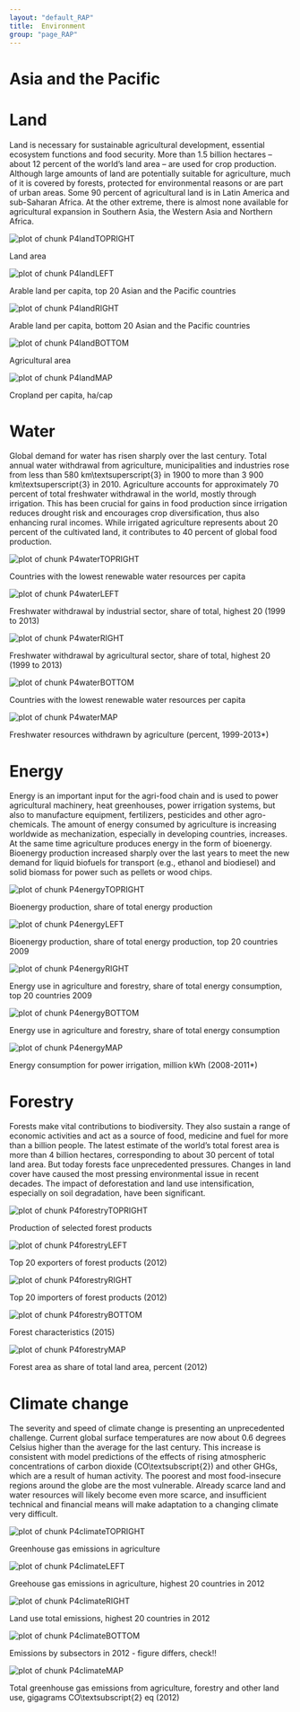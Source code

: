 ```yaml
---
layout: "default_RAP"
title:  Environment
group: "page_RAP"
---
```


#  Asia and the Pacific


<!-- %
% PPPPPPPPPPPPPPPPP                                               tttt             444444444
% P::::::::::::::::P                                           ttt:::t            4::::::::4
% P::::::PPPPPP:::::P                                          t:::::t           4:::::::::4
% PP:::::P     P:::::P                                         t:::::t          4::::44::::4
%   P::::P     P:::::Paaaaaaaaaaaaa  rrrrr   rrrrrrrrr   ttttttt:::::ttttttt   4::::4 4::::4
%   P::::P     P:::::Pa::::::::::::a r::::rrr:::::::::r  t:::::::::::::::::t  4::::4  4::::4
%   P::::PPPPPP:::::P aaaaaaaaa:::::ar:::::::::::::::::r t:::::::::::::::::t 4::::4   4::::4
%   P:::::::::::::PP           a::::arr::::::rrrrr::::::rtttttt:::::::tttttt4::::444444::::444
%   P::::PPPPPPPPP      aaaaaaa:::::a r:::::r     r:::::r      t:::::t      4::::::::::::::::4
%   P::::P            aa::::::::::::a r:::::r     rrrrrrr      t:::::t      4444444444:::::444
%   P::::P           a::::aaaa::::::a r:::::r                  t:::::t                4::::4
%   P::::P          a::::a    a:::::a r:::::r                  t:::::t    tttttt      4::::4
% PP::::::PP        a::::a    a:::::a r:::::r                  t::::::tttt:::::t      4::::4
% P::::::::P        a:::::aaaa::::::a r:::::r                  tt::::::::::::::t    44::::::44
% P::::::::P         a::::::::::aa:::ar:::::r                    tt:::::::::::tt    4::::::::4
% PPPPPPPPPP          aaaaaaaaaa  aaaarrrrrrr                      ttttttttttt      4444444444
%
%


%%%%%%%%%%%%%%%%%%%%%%%%%%%%%%%%%%%%%%%%%%%%%%%%%%
%% PART4 - Sustainability dimensions
%%%%%%%%%%%%%%%%%%%%%%%%%%%%%%%%%%%%%%%%%%%%%%%%%% -->










<!-- %
%   _                       _
%  | |     __ _  _ __    __| |
%  | |    / _` || '_ \  / _` |
%  | |___| (_| || | | || (_| |
%  |_____|\__,_||_| |_| \__,_|
%
% -->



<h1> Land </h1> 
<p>Land is necessary for sustainable agricultural development, essential ecosystem functions and food security. More than 1.5 billion hectares – about 12 percent of the world’s land area – are used for crop production. Although large amounts of land are potentially suitable for agriculture, much of it is covered by forests, protected for environmental reasons or are part of urban areas. Some 90 percent of agricultural land is in Latin America and sub-Saharan Africa. At the other extreme, there is almost none available for agricultural expansion in Southern Asia, the Western Asia and Northern Africa.</p> 




![plot of chunk P4landTOPRIGHT](figure/P4landTOPRIGHT-1.png) </br> <p class='caption'>Land area</p>


![plot of chunk P4landLEFT](figure/P4landLEFT-1.png) </br> <p class='caption'>Arable land per capita, top 20 Asian and the Pacific countries</p>

![plot of chunk P4landRIGHT](figure/P4landRIGHT-1.png) </br> <p class='caption'>Arable land per capita, bottom 20 Asian and the Pacific countries</p>


![plot of chunk P4landBOTTOM](figure/P4landBOTTOM-1.png) </br> <p class='caption'>Agricultural area</p>


![plot of chunk P4landMAP](figure/P4landMAP-1.png) </br> <p class='caption'>Cropland per capita, ha/cap</p>




<!-- %
%  __        __          _
%  \ \      / /   __ _  | |_    ___   _ __
%   \ \ /\ / /   / _` | | __|  / _ \ | '__|
%    \ V  V /   | (_| | | |_  |  __/ | |
%     \_/\_/     \__,_|  \__|  \___| |_|
% -->




<h1> Water </h1> 
<p>Global demand for water has risen sharply over the last century. Total annual water withdrawal from agriculture, municipalities and industries rose from less than 580 km\textsuperscript{3} in 1900 to more than 3 900 km\textsuperscript{3} in 2010. Agriculture accounts for approximately 70 percent of total freshwater withdrawal in the world, mostly through irrigation. This has been crucial for gains in food production since irrigation reduces drought risk and encourages crop diversification, thus also enhancing rural incomes. While irrigated agriculture represents about 20 percent of the cultivated land, it contributes to 40 percent of global food production.</p> 






![plot of chunk P4waterTOPRIGHT](figure/P4waterTOPRIGHT-1.png) </br> <p class='caption'>Countries with the lowest renewable water resources per capita</p>


![plot of chunk P4waterLEFT](figure/P4waterLEFT-1.png) </br> <p class='caption'>Freshwater withdrawal by industrial sector, share of total, highest 20 (1999 to 2013)</p>

![plot of chunk P4waterRIGHT](figure/P4waterRIGHT-1.png) </br> <p class='caption'>Freshwater withdrawal by agricultural sector, share of total, highest 20 (1999 to 2013)</p>


![plot of chunk P4waterBOTTOM](figure/P4waterBOTTOM-1.png) </br> <p class='caption'>Countries with the lowest renewable water resources per capita</p>


![plot of chunk P4waterMAP](figure/P4waterMAP-1.png) </br> <p class='caption'>Freshwater resources withdrawn by agriculture (percent, 1999-2013*)</p>





<!-- %   _____
%  | ____|  _ __     ___   _ __    __ _   _   _
%  |  _|   | '_ \   / _ \ | '__|  / _` | | | | |
%  | |___  | | | | |  __/ | |    | (_| | | |_| |
%  |_____| |_| |_|  \___| |_|     \__, |  \__, |
%                                 |___/   |___/ -->



<h1> Energy </h1> 
<p>Energy is an important input for the agri-food chain and is used to power agricultural machinery, heat greenhouses, power irrigation systems, but also to manufacture equipment, fertilizers, pesticides and other agro-chemicals. The amount of energy consumed by agriculture is increasing worldwide as mechanization, especially in developing countries, increases. At the same time agriculture produces energy in the form of bioenergy. Bioenergy production increased sharply over the last years to meet the new demand for liquid biofuels for transport (e.g., ethanol and biodiesel) and solid biomass for power such as pellets or wood chips.</p> 






![plot of chunk P4energyTOPRIGHT](figure/P4energyTOPRIGHT-1.png) </br> <p class='caption'>Bioenergy production, share of total energy production</p>


![plot of chunk P4energyLEFT](figure/P4energyLEFT-1.png) </br> <p class='caption'>Bioenergy production, share of total energy production, top 20 countries 2009</p>

![plot of chunk P4energyRIGHT](figure/P4energyRIGHT-1.png) </br> <p class='caption'>Energy use in agriculture and forestry, share of total energy consumption, top 20 countries 2009</p>


![plot of chunk P4energyBOTTOM](figure/P4energyBOTTOM-1.png) </br> <p class='caption'>Energy use in agriculture and forestry, share of total energy consumption</p>


![plot of chunk P4energyMAP](figure/P4energyMAP-1.png) </br> <p class='caption'>Energy consumption for power irrigation, million kWh (2008-2011*)</p>





<!-- %   _____                               _
%  |  ___|   ___    _ __    ___   ___  | |_   _ __   _   _
%  | |_     / _ \  | '__|  / _ \ / __| | __| | '__| | | | |
%  |  _|   | (_) | | |    |  __/ \__ \ | |_  | |    | |_| |
%  |_|      \___/  |_|     \___| |___/  \__| |_|     \__, |
%                                                    |___/ -->





<h1> Forestry </h1> 
<p>Forests make vital contributions to biodiversity. They also sustain a range of economic activities and act as a source of food, medicine and fuel for more than a billion people. The latest estimate of the world’s total forest area is more than 4 billion hectares, corresponding to about 30 percent of total land area. But today forests face unprecedented pressures. Changes in land cover have caused the most pressing environmental issue in recent decades. The impact of deforestation and land use intensification, especially on soil degradation, have been significant.</p> 




![plot of chunk P4forestryTOPRIGHT](figure/P4forestryTOPRIGHT-1.png) </br> <p class='caption'>Production of selected forest products</p>


![plot of chunk P4forestryLEFT](figure/P4forestryLEFT-1.png) </br> <p class='caption'>Top 20 exporters of forest products (2012)</p>

![plot of chunk P4forestryRIGHT](figure/P4forestryRIGHT-1.png) </br> <p class='caption'>Top 20 importers of forest products (2012)</p>


![plot of chunk P4forestryBOTTOM](figure/P4forestryBOTTOM-1.png) </br> <p class='caption'>Forest characteristics (2015)</p>


![plot of chunk P4forestryMAP](figure/P4forestryMAP-1.png) </br> <p class='caption'>Forest area as share of total land area, percent (2012)</p>





<!-- %    ____   _   _                       _                     _
%   / ___| | | (_)  _ __ ___     __ _  | |_    ___      ___  | |__     __ _   _ __     __ _    ___
%  | |     | | | | | '_ ` _ \   / _` | | __|  / _ \    / __| | '_ \   / _` | | '_ \   / _` |  / _ \
%  | |___  | | | | | | | | | | | (_| | | |_  |  __/   | (__  | | | | | (_| | | | | | | (_| | |  __/
%   \____| |_| |_| |_| |_| |_|  \__,_|  \__|  \___|    \___| |_| |_|  \__,_| |_| |_|  \__, |  \___|
%                                                                                     |___/ -->


<h1> Climate change </h1> 
<p>The severity and speed of climate change is presenting an unprecedented challenge. Current global surface temperatures are now about 0.6 degrees Celsius higher than the average for the last century. This increase is consistent with model predictions of the effects of rising atmospheric concentrations of carbon dioxide (CO\textsubscript{2}) and other GHGs, which are a result of human activity. The poorest and most food-insecure regions around the globe are the most vulnerable. Already scarce land and water resources will likely become even more scarce, and insufficient technical and financial means will make adaptation to a changing climate very difficult.</p> 




![plot of chunk P4climateTOPRIGHT](figure/P4climateTOPRIGHT-1.png) </br> <p class='caption'>Greenhouse gas emissions in agriculture</p>


![plot of chunk P4climateLEFT](figure/P4climateLEFT-1.png) </br> <p class='caption'>Greehouse gas emissions in agriculture, highest 20 countries in 2012</p>

![plot of chunk P4climateRIGHT](figure/P4climateRIGHT-1.png) </br> <p class='caption'>Land use total emissions, highest 20 countries in 2012</p>


![plot of chunk P4climateBOTTOM](figure/P4climateBOTTOM-1.png) </br> <p class='caption'>Emissions by subsectors in 2012 - figure differs, check!!</p>


![plot of chunk P4climateMAP](figure/P4climateMAP-1.png) </br> <p class='caption'>Total greenhouse gas emissions from agriculture, forestry and other land use, gigagrams CO\textsubscript{2} eq (2012)</p>
